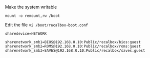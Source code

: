 Make the system writable
```
mount -o remount,rw /boot
```

Edit the file `vi /boot/recalbox-boot.conf`

```
sharedevice=NETWORK

sharenetwork_smb1=BIOS@192.168.0.10:Public/recalbox/bios:guest
sharenetwork_smb2=ROMS@192.168.0.10:Public/recalbox/roms:guest
sharenetwork_smb3=SAVES@192.168.0.10:Public/recalbox/saves:guest
```
